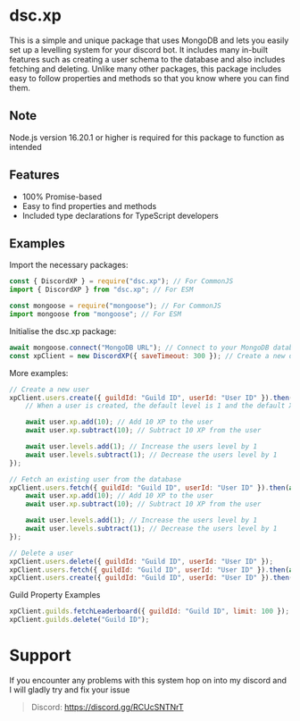 # dsc.xp
This is a simple and unique package that uses MongoDB and lets you easily set up a levelling system for your discord bot. It includes many in-built features such as creating a user schema to the database and also includes fetching and deleting. Unlike many other packages, this package includes easy to follow properties and methods so that you know where you can find them.

## Note
Node.js version 16.20.1 or higher is required for this package to function as intended

## Features
- 100% Promise-based
- Easy to find properties and methods
- Included type declarations for TypeScript developers

## Examples
Import the necessary packages:
```js
const { DiscordXP } = require("dsc.xp"); // For CommonJS
import { DiscordXP } from "dsc.xp"; // For ESM

const mongoose = require("mongoose"); // For CommonJS
import mongoose from "mongoose"; // For ESM
```

Initialise the dsc.xp package:
```js
await mongoose.connect("MongoDB URL"); // Connect to your MongoDB database
const xpClient = new DiscordXP({ saveTimeout: 300 }); // Create a new dsc.xp instance with the necessary options
```

More examples:
```js
// Create a new user
xpClient.users.create({ guildId: "Guild ID", userId: "User ID" }).then(async (user) => {
    // When a user is created, the default level is 1 and the default XP is 0

    await user.xp.add(10); // Add 10 XP to the user
    await user.xp.subtract(10); // Subtract 10 XP from the user

    await user.levels.add(1); // Increase the users level by 1
    await user.levels.subtract(1); // Decrease the users level by 1
});

// Fetch an existing user from the database
xpClient.users.fetch({ guildId: "Guild ID", userId: "User ID" }).then(async (user) => {
    await user.xp.add(10); // Add 10 XP to the user
    await user.xp.subtract(10); // Subtract 10 XP from the user

    await user.levels.add(1); // Increase the users level by 1
    await user.levels.subtract(1); // Decrease the users level by 1
});

// Delete a user
xpClient.users.delete({ guildId: "Guild ID", userId: "User ID" });
xpClient.users.fetch({ guildId: "Guild ID", userId: "User ID" }).then(async (user) => await user.delete());
xpClient.users.create({ guildId: "Guild ID", userId: "User ID" }).then(async (user) => await user.delete());
```

Guild Property Examples
```js
xpClient.guilds.fetchLeaderboard({ guildId: "Guild ID", limit: 100 });
xpClient.guilds.delete("Guild ID");
```

# Support
If you encounter any problems with this system hop on into my discord and I will gladly try and fix your issue
> Discord: https://discord.gg/RCUcSNTNrT